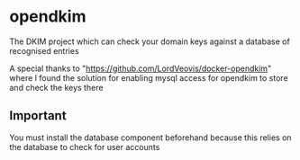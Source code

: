 # opendkim
The DKIM project which can check your domain keys against a database of recognised entries

A special thanks to "https://github.com/LordVeovis/docker-opendkim" where I found the solution for enabling mysql access for opendkim to store and check the keys there

## Important
You must install the database component beforehand because this relies on the database to check for user accounts
